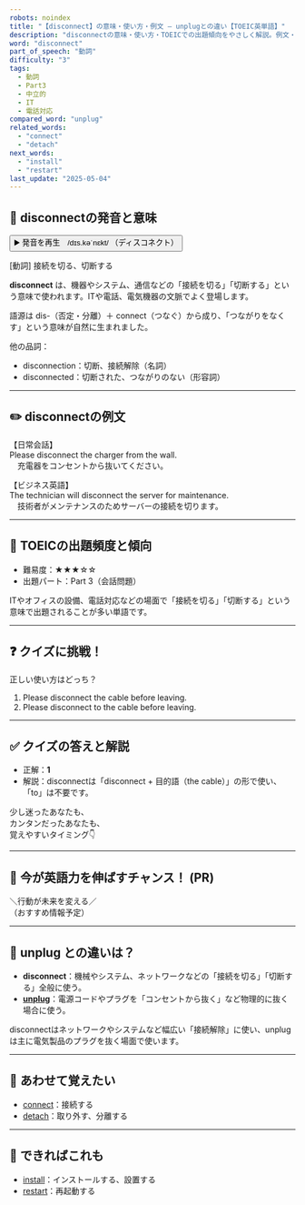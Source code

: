 ```yaml
---
robots: noindex
title: "【disconnect】の意味・使い方・例文 ― unplugとの違い【TOEIC英単語】"
description: "disconnectの意味・使い方・TOEICでの出題傾向をやさしく解説。例文・クイズ付きでunplugとの違いもわかりやすく学べます。"
word: "disconnect"
part_of_speech: "動詞"
difficulty: "3"
tags:
  - 動詞
  - Part3
  - 中立的
  - IT
  - 電話対応
compared_word: "unplug"
related_words:
  - "connect"
  - "detach"
next_words:
  - "install"
  - "restart"
last_update: "2025-05-04"
---
```


## 🔰 disconnectの発音と意味

<button class="play-audio" onclick="playTTS('disconnect')">
  <span class="play-audio-main">
    ▶️ 発音を再生　/dɪs.kəˈnɛkt/
  </span>
  <span class="play-audio-sub">
    （ディスコネクト）
  </span>
</button>

[動詞] 接続を切る、切断する

**disconnect** は、機器やシステム、通信などの「接続を切る」「切断する」という意味で使われます。ITや電話、電気機器の文脈でよく登場します。

語源は dis-（否定・分離）＋ connect（つなぐ）から成り、「つながりをなくす」という意味が自然に生まれました。

他の品詞：  
- disconnection：切断、接続解除（名詞）
- disconnected：切断された、つながりのない（形容詞）

---

## ✏️ disconnectの例文

【日常会話】  
Please disconnect the charger from the wall.  
　充電器をコンセントから抜いてください。

【ビジネス英語】  
The technician will disconnect the server for maintenance.  
　技術者がメンテナンスのためサーバーの接続を切ります。

---

## 🎯 TOEICの出題頻度と傾向

- 難易度：★★★☆☆
- 出題パート：Part 3（会話問題）

ITやオフィスの設備、電話対応などの場面で「接続を切る」「切断する」という意味で出題されることが多い単語です。

---

## ❓ クイズに挑戦！

正しい使い方はどっち？

1. Please disconnect the cable before leaving.  
2. Please disconnect to the cable before leaving.

---

## ✅ クイズの答えと解説

- 正解：**1**
- 解説：disconnectは「disconnect + 目的語（the cable）」の形で使い、「to」は不要です。

少し迷ったあなたも、  
カンタンだったあなたも、  
覚えやすいタイミング👇️

---

## 🚀 今が英語力を伸ばすチャンス！ (PR)

<div class="info-center">
＼行動が未来を変える／<br>  
（おすすめ情報予定）
</div>

---

## 🤔  unplug との違いは？

- **disconnect**：機械やシステム、ネットワークなどの「接続を切る」「切断する」全般に使う。
- **[unplug](/word/unplug)**：電源コードやプラグを「コンセントから抜く」など物理的に抜く場合に使う。

disconnectはネットワークやシステムなど幅広い「接続解除」に使い、unplugは主に電気製品のプラグを抜く場面で使います。

---

## 🧩 あわせて覚えたい

- [connect](/word/connect)：接続する
- [detach](/word/detach)：取り外す、分離する

---

## 📖 できればこれも

- [install](/word/install)：インストールする、設置する
- [restart](/word/restart)：再起動する

<!-- cvid: aid31_bid14 -->
